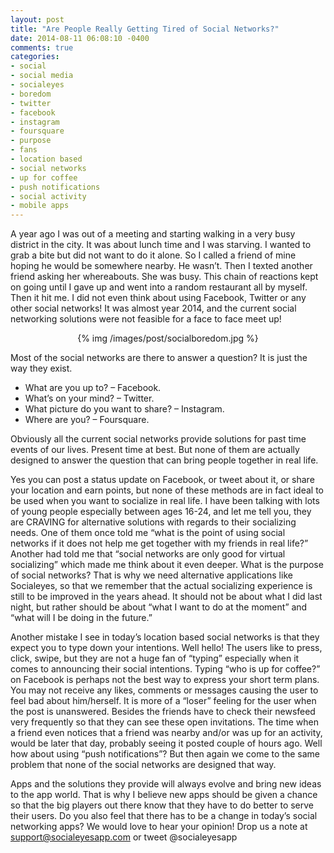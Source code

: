 ```yaml
---
layout: post
title: "Are People Really Getting Tired of Social Networks?"
date: 2014-08-11 06:08:10 -0400
comments: true
categories: 
- social
- social media
- socialeyes
- boredom
- twitter
- facebook
- instagram
- foursquare
- purpose
- fans
- location based
- social networks
- up for coffee
- push notifications
- social activity
- mobile apps
---
```

A year ago I was out of a meeting and starting walking in a very busy district in the city. It was about lunch time and I was starving. I wanted to grab a bite but did not want to do it alone. So I called a friend of mine hoping he would be somewhere nearby. He wasn’t. Then I texted another friend asking her whereabouts. She was busy. This chain of reactions kept on going until I gave up and went into a random restaurant all by myself. Then it hit me. I did not even think about using Facebook, Twitter or any other social networks!  It was almost year 2014, and the current social networking solutions were not feasible for a face to face meet up!
<!-- more -->
<p style="text-align:center">
{% img /images/post/socialboredom.jpg %}
</p>

Most of the social networks are there to answer a question? It is just the way they exist. 

-   What are you up to? – Facebook. 
-   What’s on your mind? – Twitter. 
-   What picture do you want to share? – Instagram. 
-   Where are you? – Foursquare. 

Obviously all the current social networks provide solutions for past time events of our lives. Present time at best. But none of them are actually designed to answer the question that can bring people together in real life. 

Yes you can post a status update on Facebook, or tweet about it, or share your location and earn points, but none of these methods are in fact ideal to be used when you want to socialize in real life. 
I have been talking with lots of young people especially between ages 16-24, and let me tell you, they are CRAVING for alternative solutions with regards to their socializing needs. One of them once told me “what is the point of using social networks if it does not help me get together with my friends in real life?” Another had told me that “social networks are only good for virtual socializing” which made me think about it even deeper. What is the purpose of social networks? 
That is why we need alternative applications like Socialeyes, so that we remember that the actual socializing experience is still to be improved in the years ahead. It should not be about what I did last night, but rather should be about “what I want to do at the moment” and “what will I be doing in the future.”

Another mistake I see in today’s location based social networks is that they expect you to type down your intentions. Well hello! The users like to press, click, swipe, but they are not a huge fan of “typing” especially when it comes to announcing their social intentions. Typing “who is up for coffee?” on Facebook is perhaps not the best way to express your short term plans. You may not receive any likes, comments or messages causing the user to feel bad about him/herself. It is more of a “loser” feeling for the user when the post is unanswered. Besides the friends have to check their newsfeed very frequently so that they can see these open invitations. The time when a friend even notices that a friend was nearby and/or was up for an activity, would be later that day, probably seeing it posted couple of hours ago. Well how about using “push notifications”? But then again we come to the same problem that none of the social networks are designed that way. 

Apps and the solutions they provide will always evolve and bring new ideas to the app world. That is why I believe new apps should be given a chance so that the big players out there know that they have to do better to serve their users. Do you also feel that there has to be a change in today’s social networking apps? We would love to hear your opinion! Drop us a note at support@socialeyesapp.com or tweet @socialeyesapp
